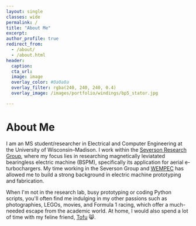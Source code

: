 ```yaml
---
layout: single
classes: wide
permalink: /
title: "About Me"
excerpt: 
author_profile: true
redirect_from: 
  - /about/
  - /about.html
header: 
  caption: 
  cta_url:
  image: image
  overlay_color: #0a0a0a
  overlay_filter: rgba(240, 240, 240, 0.4)
  overlay_image: /images/portfolio/windings/bp5_stator.jpg

---
```

# About Me

 I am an MS student/researcher in Electrical and Computer Engineering at the University of Wisconsin–Madison. I work within the [Severson Research Group](https://severson.wempec.wisc.edu/), where my focus lies in researching magnetically leviatated bearingless electric machine (BSPM), specifically its application for aerial e-turbochargers. My time working in the Severson Group and [WEMPEC](https://wempec.wisc.edu/) has allowed me to build a strong background in electric machine prototyping and fabrication.

 When I'm not in the research lab, busy prototyping or coding Python scripts, you'll often find me indulging in my other passions such as photographies, LEGOs, movies, and Formula 1 racing, which offer a much-needed escape from the academic world. At home, I would also spend a lot of time with my feline friend, [Tofu](../images/tofu_cat/tofu2.jpg) :smile_cat:. 
<br/>
<!-- [Resume](/files/anson_resume_fall2023.pdf){: .btn .btn--primary .btn--x-large} -->


